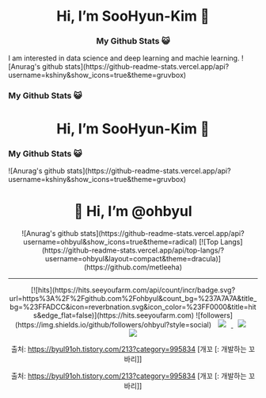 <div align=center><h1>Hi, I’m SooHyun-Kim 👋</h1></div>
<div align=center><h3>My Github Stats 😺</h3></div>
I am interested in data science and deep learning and machie learning.
![Anurag's github stats](https://github-readme-stats.vercel.app/api?username=kshiny&show_icons=true&theme=gruvbox)

### My Github Stats 😺

<!--
**kshiny/kshiny** is a ✨ _special_ ✨ repository because its `README.md` (this file) appears on your GitHub profile.

Here are some ideas to get you started:

- 🔭 I’m currently working on ...
- 🌱 I’m currently learning ...
- 👯 I’m looking to collaborate on ...
- 🤔 I’m looking for help with ...
- 💬 Ask me about ...
- 📫 How to reach me: ...
- 😄 Pronouns: ...
- ⚡ Fun fact: ...
-->

<div align=center><h1>Hi, I’m SooHyun-Kim 👋</h1></div>

<h3>My Github Stats 😺</h3></div>
![Anurag's github stats](https://github-readme-stats.vercel.app/api?username=kshiny&show_icons=true&theme=gruvbox)
<div align=center>
<div align=center><h1>👋 Hi, I’m @ohbyul </h1></div>
<div align=center>
![Anurag's github stats](https://github-readme-stats.vercel.app/api?username=ohbyul&show_icons=true&theme=radical)
[![Top Langs](https://github-readme-stats.vercel.app/api/top-langs/?username=ohbyul&layout=compact&theme=dracula)](https://github.com/metleeha)
<hr>
[![hits](https://hits.seeyoufarm.com/api/count/incr/badge.svg?url=https%3A%2F%2Fgithub.com%2Fohbyul&count_bg=%237A7A7A&title_bg=%23FFADCC&icon=reverbnation.svg&icon_color=%23FF0000&title=hits&edge_flat=false)](https://hits.seeyoufarm.com)
![followers](https://img.shields.io/github/followers/ohbyul?style=social)
<a href="https://byul91oh.tistory.com/">
<img
src="http://img.shields.io/badge/-Tech%20Blog-655ced?style=flat&logo=github&link=https://byul91oh.tistory.com/"
style="height : auto; margin-left : 10px; margin-right : 10px;"/>
</a> <a href="https://instagram.com/fivepxint">
<img
src="http://img.shields.io/badge/-Instagram-black?style=flat&logo=Instagram&link=https://instagram.com/fivepxint/"
style="height : auto; margin-left : 10px; margin-right : 10px;"/>
</a> <a href="mailto:quf8093@gmail.com">
<img
src="https://img.shields.io/badge/Gmail-d14836?style=flat-square&logo=Gmail&logoColor=white&link=mailto:quf8093@gmail.com"
style="height : auto; margin-left : 10px; margin-right : 10px;"/>
</a>
</div>

출처: https://byul91oh.tistory.com/213?category=995834 [개꼬 [: 개발하는 꼬바리]]

출처: https://byul91oh.tistory.com/213?category=995834 [개꼬 [: 개발하는 꼬바리]]
